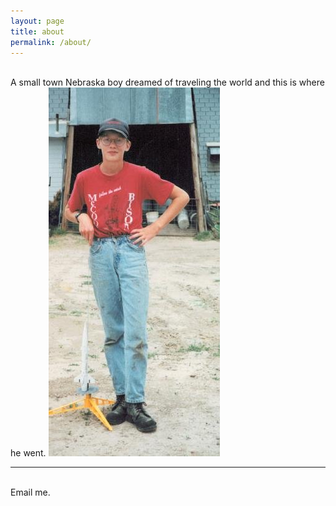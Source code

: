 ```yaml
---
layout: page
title: about
permalink: /about/
---
```



<br/>
A small town Nebraska boy dreamed of traveling the world and this is where he went.

<img class="col one center" src="/img/00_farmkid.jpg">


<br/>
<hr/>
<br/>
<div class="col three caption">

<span class="contacticon center">
	<a href="mailto:miller.clayton@gmail.com"><i class="fa fa-envelope-square"></i></a>
	<a href="https://github.com/cmiller8" target="_blank"><i class="fa fa-github-square"></i></a>
	<a href="https://www.linkedin.com/in/claytonmiller/" target="_blank"><i class="fa fa-linkedin-square"></i></a>
	<a href="https://twitter.com" target="_blank"><i class="fa fa-twitter-square"></i></a>
</span>
</div>

<div class="col three caption">
	Email me.
</div>

